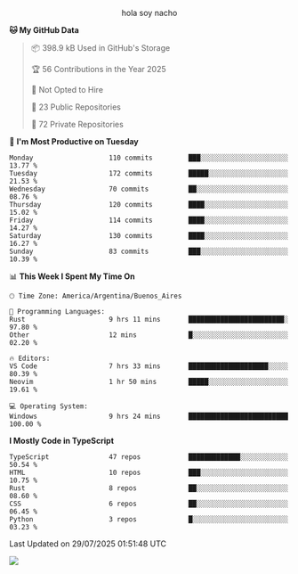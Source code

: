 <p align="center">hola soy nacho</p>

<!--START_SECTION:waka-->
**🐱 My GitHub Data** 

> 📦 398.9 kB Used in GitHub's Storage 
 > 
> 🏆 56 Contributions in the Year 2025
 > 
> 🚫 Not Opted to Hire
 > 
> 📜 23 Public Repositories 
 > 
> 🔑 72 Private Repositories 
 > 
📅 **I'm Most Productive on Tuesday** 

```text
Monday                   110 commits         ███░░░░░░░░░░░░░░░░░░░░░░   13.77 % 
Tuesday                  172 commits         █████░░░░░░░░░░░░░░░░░░░░   21.53 % 
Wednesday                70 commits          ██░░░░░░░░░░░░░░░░░░░░░░░   08.76 % 
Thursday                 120 commits         ████░░░░░░░░░░░░░░░░░░░░░   15.02 % 
Friday                   114 commits         ████░░░░░░░░░░░░░░░░░░░░░   14.27 % 
Saturday                 130 commits         ████░░░░░░░░░░░░░░░░░░░░░   16.27 % 
Sunday                   83 commits          ███░░░░░░░░░░░░░░░░░░░░░░   10.39 % 
```


📊 **This Week I Spent My Time On** 

```text
🕑︎ Time Zone: America/Argentina/Buenos_Aires

💬 Programming Languages: 
Rust                     9 hrs 11 mins       ████████████████████████░   97.80 % 
Other                    12 mins             █░░░░░░░░░░░░░░░░░░░░░░░░   02.20 % 

🔥 Editors: 
VS Code                  7 hrs 33 mins       ████████████████████░░░░░   80.39 % 
Neovim                   1 hr 50 mins        █████░░░░░░░░░░░░░░░░░░░░   19.61 % 

💻 Operating System: 
Windows                  9 hrs 24 mins       █████████████████████████   100.00 % 
```

**I Mostly Code in TypeScript** 

```text
TypeScript               47 repos            █████████████░░░░░░░░░░░░   50.54 % 
HTML                     10 repos            ███░░░░░░░░░░░░░░░░░░░░░░   10.75 % 
Rust                     8 repos             ██░░░░░░░░░░░░░░░░░░░░░░░   08.60 % 
CSS                      6 repos             ██░░░░░░░░░░░░░░░░░░░░░░░   06.45 % 
Python                   3 repos             █░░░░░░░░░░░░░░░░░░░░░░░░   03.23 % 
```




 Last Updated on 29/07/2025 01:51:48 UTC
<!--END_SECTION:waka-->

![](http://moe-counter.es3n1n.eu/get/@nachoofg?name=nachoofg&theme=asoul&padding=7&offset=0&align=center&scale=1&pixelated=1&darkmode=auto)

